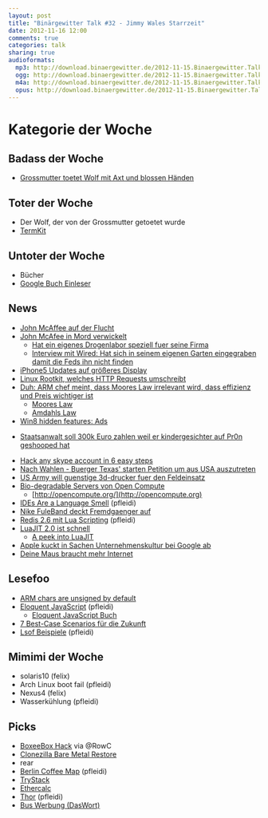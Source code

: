 ```yaml
---
layout: post
title: "Binärgewitter Talk #32 - Jimmy Wales Starrzeit"
date: 2012-11-16 12:00
comments: true
categories: talk
sharing: true
audioformats:
  mp3: http://download.binaergewitter.de/2012-11-15.Binaergewitter.Talk.32.mp3
  ogg: http://download.binaergewitter.de/2012-11-15.Binaergewitter.Talk.32.ogg
  m4a: http://download.binaergewitter.de/2012-11-15.Binaergewitter.Talk.32.m4a
  opus: http://download.binaergewitter.de/2012-11-15.Binaergewitter.Talk.32.opus
---
```

# Kategorie der Woche

## Badass der Woche

- [Grossmutter toetet Wolf mit Axt und blossen Händen](http://www.metro.co.uk/weird/917706-grandma-in-russia-kills-wolf-with-bare-hands-and-axe?ref=fb_invite_declined)

## Toter der Woche

- Der Wolf, der von der Grossmutter getoetet wurde
- [TermKit](http://www.reddit.com/r/programming/comments/137kd9/18_months_ago_termkit_a_nextgeneration_terminal/)

## Untoter der Woche

* Bücher
* [Google Buch Einleser](http://www.golem.de/news/open-source-buchscanner-blaettert-mit-staubsaugerhilfe-um-1211-95718.html)

## News

* [John McAffee auf der Flucht](http://www.golem.de/news/tod-in-belize-regierungschef-nennt-john-mcafee-meschugge-1211-95730.html)
* [John McAfee in Mord verwickelt](http://yro.slashdot.org/story/12/11/12/2016247/john-mcafee-accused-of-murder-wanted-by-belize-police)
    - [Hat ein eigenes Drogenlabor speziell fuer seine Firma](http://news.cnet.com/8301-1009_3-57548458-83/antivirus-pioneer-mcafee-sought-for-questioning-in-murder-case/)
    - [Interview mit Wired: Hat sich in seinem eigenen Garten eingegraben damit die Feds ihn nicht finden](http://www.wired.co.uk/news/archive/2012-11/14/john-mcafee-audio-interview)
* [iPhone5 Updates auf größeres Display](http://arstechnica.com/apple/2012/11/op-ed-where-are-all-the-iphone-5-app-updates/)
* [Linux Rootkit, welches HTTP Requests umschreibt](http://seclists.org/fulldisclosure/2012/Nov/94)
* [Duh: ARM chef meint, dass Moores Law irrelevant wird, dass effizienz und Preis wichtiger ist](http://hardware.slashdot.org/story/12/11/09/2049240/moores-law-is-becoming-irrelevant-says-arms-boss)
    - [Moores Law](http://en.wikipedia.org/wiki/Moores_law)
    - [Amdahls Law](http://en.wikipedia.org/wiki/Amdahl's_law)
* [Win8 hidden features: Ads](http://hothardware.com/News/Microsofts-Big-Hidden-Windows-8-Feature-BuiltIn-Advertising/)
- [Staatsanwalt soll 300k Euro zahlen weil er kindergesichter auf Pr0n geshooped hat](http://arstechnica.com/tech-policy/2012/11/ohio-attorney-creates-fake-child-porn-for-case-now-must-pay-300000/)
* [Hack any skype account in 6 easy steps](http://pixus-ru.blogspot.ru/2012/11/hack-any-skype-account-in-6-easy-steps.html)
* [Nach Wahlen - Buerger Texas' starten Petition um aus USA auszutreten](https://petitions.whitehouse.gov/petition/peacefully-grant-state-texas-withdraw-united-states-america-and-create-its-own-new-government/BmdWCP8B)
* [US Army will guenstige 3d-drucker fuer den Feldeinsatz](http://www.golem.de/news/rapid-prototyping-us-armee-entwickelt-guenstigen-3d-drucker-1211-95633.html)
* [Bio-degradable Servers von Open Compute](http://hardware.slashdot.org/story/12/11/08/2017257/open-compute-wants-to-make-biodegradable-servers)
    * [http://opencompute.org/](http://opencompute.org)
* [IDEs Are a Language Smell](http://www.recursivity.com/blog/2012/10/28/ides-are-a-language-smell/) (pfleidi)
* [Nike FuleBand deckt Fremdgaenger auf](http://hothardware.com/News/Nike-FuelBand-One-Big-Security-Hole-For-Your-Life/)
* [Redis 2.6 mit Lua Scripting](http://www.heise.de/developer/meldung/Redis-2-6-unterstuetzt-Skripting-mit-Lua-1734935.html) (pfleidi)
* [LuaJIT 2.0 ist schnell](http://luajit.org/performance_x86.html)
    * [A peek into LuaJIT](http://playingwithpointers.com/archives/1010)
* [Apple kuckt in Sachen Unternehmenskultur bei Google ab](http://www.golem.de/news/freies-arbeiten-apple-naehert-unternehmenskultur-an-google-an-1211-95692.html)
* [Deine Maus braucht mehr Internet](http://arstechnica.com/gadgets/2012/11/why-the-hell-does-this-mouse-need-to-connect-to-the-internet/)

## Lesefoo

- [ARM chars are unsigned by default](http://blog.cdleary.com/2012/11/arm-chars-are-unsigned-by-default/)
- [Eloquent JavaScript](http://eloquentjavascript.net/contents.html) (pfleidi)
    * [Eloquent JavaScript Buch](https://www.amazon.de/dp/1593272820/ref=as_li_ss_til?tag=pfleidi-21)
- [7 Best-Case Scenarios für die Zukunft](http://io9.com/5958479/7-best+case-scenarios-for-the-future-of-humanity)
- [Lsof Beispiele](http://danielmiessler.com/study/lsof/) (pfleidi)

## Mimimi der Woche

- solaris10 (felix)
- Arch Linux boot fail (pfleidi)
- Nexus4 (felix)
- Wasserkühlung (pfleidi)

## Picks

- [BoxeeBox Hack](http://www.youtube.com/watch?v=6YrjAqPqM30) via @RowC
- [Clonezilla Bare Metal Restore](http://clonezilla.org)
 - rear
- [Berlin Coffee Map](https://itunes.apple.com/de/app/berlin-coffee-map/id493217376?mt=8) (pfleidi)
- [TryStack](http://wiki.openstack.org/TryStack)
- [Ethercalc](http://ethercalc.net/)
- [Thor](https://github.com/wycats/thor) (pfleidi)
- [Bus Werbung (DasWort)](https://www.youtube.com/watch?v=75F3CSZcCFs)
